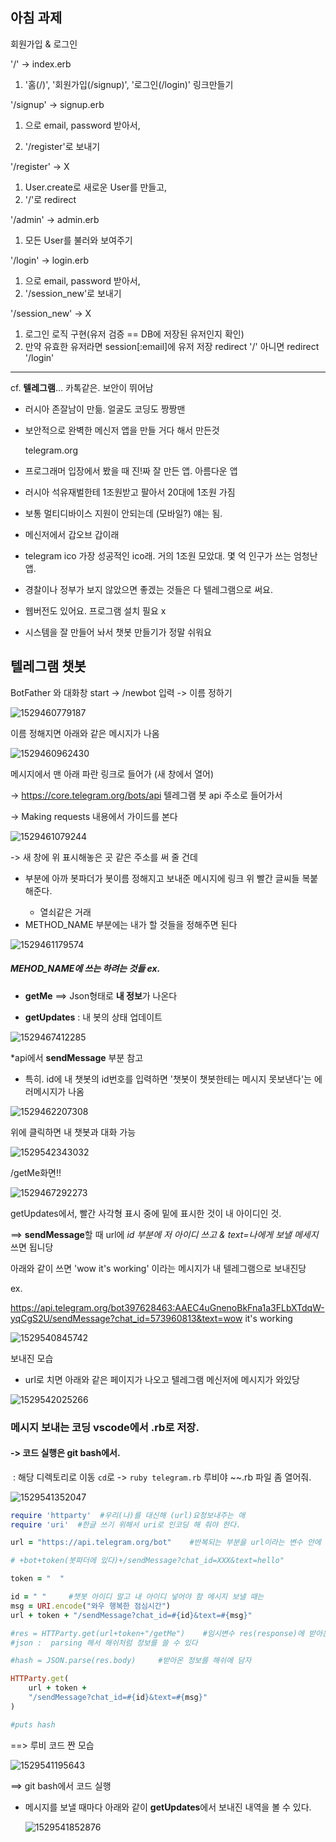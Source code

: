 ## 아침 과제

회원가입 & 로그인

'/' -> index.erb
  1. '홈(/)', '회원가입(/signup)', '로그인(/login)' 링크만들기

'/signup' -> signup.erb
  1. <form>으로 email, password 받아서,
  2. '/register'로 보내기

'/register' -> X
  1. User.create로 새로운 User를 만들고,
  2. '/'로 redirect     

'/admin' -> admin.erb
 1. 모든 User를 불러와 보여주기

    

'/login' -> login.erb
  1. <form>으로 email, password 받아서,
  2. '/session_new'로 보내기

'/session_new' -> X
  1. 로그인 로직 구현(유저 검증 == DB에 저장된 유저인지 확인)
  2. 만약 유효한 유저라면
    session[:email]에 유저 저장
    redirect '/'
    아니면
    redirect '/login'

---





cf. **텔레그램**... 카톡같은. 보안이 뛰어남

- 러시아 존잘남이 만듦. 얼굴도 코딩도 짱짱맨

- 보안적으로 완벽한 메신저 앱을 만들 거다 해서 만든것

  telegram.org

- 프로그래머 입장에서 봤을 때 진!짜 잘 만든 앱. 아름다운 앱

- 러시아 석유재벌한테 1조원받고 팔아서 20대에 1조원 가짐

- 보통 멀티디바이스 지원이 안되는데 (모바일?) 얘는 됨. 

- 메신저에서 갑오브 갑이래

- telegram ico 가장 성공적인 ico래. 거의 1조원 모았대. 몇 억 인구가 쓰는 엄청난 앱.

- 경찰이나 정부가 보지 않았으면 좋겠는 것들은 다 텔레그램으로 써요.

- 웹버전도 있어요. 프로그램 설치 필요 x

- 시스템을 잘 만들어 놔서 챗봇 만들기가 정말 쉬워요



## 텔레그램 챗봇

BotFather 와 대화창  start -> /newbot 입력 -> 이름 정하기

![1529460779187](C:\Users\student\AppData\Local\Temp\1529460779187.png)



이름 정해지면 아래와 같은 메시지가 나옴

![1529460962430](C:\Users\student\AppData\Local\Temp\1529460962430.png)

메시지에서 맨 아래 파란 링크로 들어가 (새 창에서 열어)



-> https://core.telegram.org/bots/api   텔레그램 봇 api 주소로 들어가서

-> Making requests 내용에서 가이드를 본다

![1529461079244](C:\Users\student\AppData\Local\Temp\1529461079244.png)

-> 새 창에 위 표시해놓은 곳 같은 주소를 써 줄 건데

- <token> 부분에 아까 봇파더가 봇이름 정해지고 보내준 메시지에 링크 위 빨간 글씨들 복붙해준다.
  - 열쇠같은 거래
- METHOD_NAME 부분에는 내가 할 것들을 정해주면 된다

![1529461179574](C:\Users\student\AppData\Local\Temp\1529461179574.png)

##### MEHOD_NAME에 쓰는 하려는 것들 ex.

- **getMe** ==> Json형태로 **내 정보**가 나온다

* **getUpdates** :  내 봇의 상태 업데이트

![1529467412285](C:\Users\student\AppData\Local\Temp\1529467412285.png)

*api에서 **sendMessage** 부분 참고

- 특히. id에 내 챗봇의 id번호를 입력하면  '챗봇이 챗봇한테는 메시지 못보낸다'는 에러메시지가 나옴





![1529462207308](C:\Users\student\AppData\Local\Temp\1529462207308.png)

위에 클릭하면 내 챗봇과 대화 가능

![1529542343032](C:\Users\student\AppData\Local\Temp\1529542343032.png)

/getMe화면!!



![1529467292273](C:\Users\student\AppData\Local\Temp\1529467292273.png)

getUpdates에서, 빨간 사각형 표시 중에 밑에 표시한 것이 내 아이디인 것.

==> **sendMessage**할 때 url에 *id 부분에 저 아이디 쓰고 & text=나에게 보낼 메세지* 쓰면 됩니당

아래와 같이 쓰면 'wow it's working' 이라는 메시지가 내 텔레그램으로 보내진당

ex.

https://api.telegram.org/bot397628463:AAEC4uGnenoBkFna1a3FLbXTdqW-yqCgS2U/sendMessage?chat_id=573960813&text=wow it's working



![1529540845742](C:\Users\student\AppData\Local\Temp\1529540845742.png)

보내진 모습



- url로 치면 아래와 같은 페이지가 나오고 텔레그램 메신저에 메시지가 와있당

![1529542025266](C:\Users\student\AppData\Local\Temp\1529542025266.png)









### 메시지 보내는 코딩 vscode에서 .rb로 저장. 

#### -> 코드 실행은 git bash에서.

​     :  해당 디렉토리로 이동 `cd`로 -> `ruby telegram.rb` 루비야 ~~.rb 파일 좀 열어줘.

![1529541352047](C:\Users\student\AppData\Local\Temp\1529541352047.png)

```Ruby
require 'httparty'  #우리(나)를 대신해 (url)요청보내주는 애
require 'uri'  #한글 쓰기 위해서 uri로 인코딩 해 줘야 한다. 

url = "https://api.telegram.org/bot"    #반복되는 부분을 url이라는 변수 안에 넣었다

# +bot+token(봇파더에 있다)+/sendMessage?chat_id=XXX&text=hello"

token = "  "

id = " "     #챗봇 아이디 말고 내 아이디 넣어야 함 메시지 보낼 때는
msg = URI.encode("와우 행복한 점심시간")
url + token + "/sendMessage?chat_id=#{id}&text=#{msg}"

#res = HTTParty.get(url+token+"/getMe")    #임시변수 res(response)에 받아온 결과물을 받아온다
#json :  parsing 해서 해쉬처럼 정보를 쓸 수 있다

#hash = JSON.parse(res.body)     #받아온 정보를 해쉬에 담자

HTTParty.get(
    url + token + 
    "/sendMessage?chat_id=#{id}&text=#{msg}"
)

#puts hash
```

==> 루비 코드 짠 모습



![1529541195643](C:\Users\student\AppData\Local\Temp\1529541195643.png)

==> git bash에서 코드 실행





- 메시지를 보낼 때마다 아래와 같이 **getUpdates**에서 보내진 내역을 볼 수 있다.

  ![1529541852876](C:\Users\student\AppData\Local\Temp\1529541852876.png)